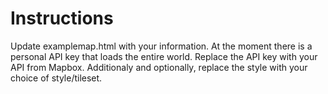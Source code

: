 # Instructions

Update examplemap.html with your information. At the moment there is a personal API key that loads the entire world. Replace the API key with your API from Mapbox. Additionaly and optionally, replace the style with your choice of style/tileset.

